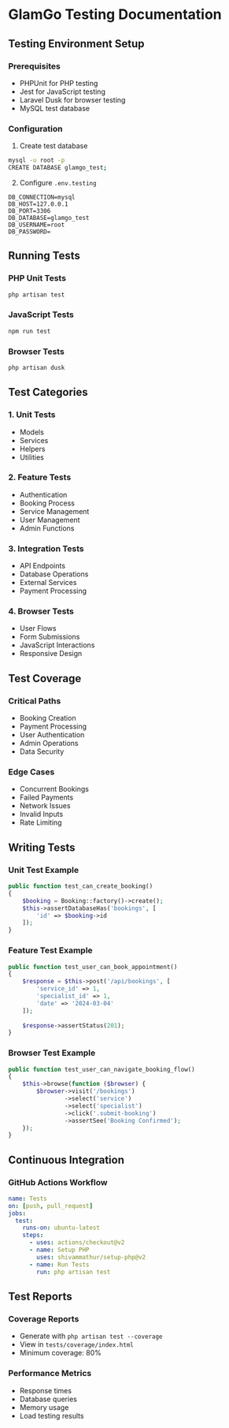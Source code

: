 # GlamGo Testing Documentation

## Testing Environment Setup

### Prerequisites
- PHPUnit for PHP testing
- Jest for JavaScript testing
- Laravel Dusk for browser testing
- MySQL test database

### Configuration
1. Create test database
```bash
mysql -u root -p
CREATE DATABASE glamgo_test;
```

2. Configure `.env.testing`
```env
DB_CONNECTION=mysql
DB_HOST=127.0.0.1
DB_PORT=3306
DB_DATABASE=glamgo_test
DB_USERNAME=root
DB_PASSWORD=
```

## Running Tests

### PHP Unit Tests
```bash
php artisan test
```

### JavaScript Tests
```bash
npm run test
```

### Browser Tests
```bash
php artisan dusk
```

## Test Categories

### 1. Unit Tests
- Models
- Services
- Helpers
- Utilities

### 2. Feature Tests
- Authentication
- Booking Process
- Service Management
- User Management
- Admin Functions

### 3. Integration Tests
- API Endpoints
- Database Operations
- External Services
- Payment Processing

### 4. Browser Tests
- User Flows
- Form Submissions
- JavaScript Interactions
- Responsive Design

## Test Coverage

### Critical Paths
- Booking Creation
- Payment Processing
- User Authentication
- Admin Operations
- Data Security

### Edge Cases
- Concurrent Bookings
- Failed Payments
- Network Issues
- Invalid Inputs
- Rate Limiting

## Writing Tests

### Unit Test Example
```php
public function test_can_create_booking()
{
    $booking = Booking::factory()->create();
    $this->assertDatabaseHas('bookings', [
        'id' => $booking->id
    ]);
}
```

### Feature Test Example
```php
public function test_user_can_book_appointment()
{
    $response = $this->post('/api/bookings', [
        'service_id' => 1,
        'specialist_id' => 1,
        'date' => '2024-03-04'
    ]);
    
    $response->assertStatus(201);
}
```

### Browser Test Example
```php
public function test_user_can_navigate_booking_flow()
{
    $this->browse(function ($browser) {
        $browser->visit('/bookings')
                ->select('service')
                ->select('specialist')
                ->click('.submit-booking')
                ->assertSee('Booking Confirmed');
    });
}
```

## Continuous Integration

### GitHub Actions Workflow
```yaml
name: Tests
on: [push, pull_request]
jobs:
  test:
    runs-on: ubuntu-latest
    steps:
      - uses: actions/checkout@v2
      - name: Setup PHP
        uses: shivammathur/setup-php@v2
      - name: Run Tests
        run: php artisan test
```

## Test Reports

### Coverage Reports
- Generate with `php artisan test --coverage`
- View in `tests/coverage/index.html`
- Minimum coverage: 80%

### Performance Metrics
- Response times
- Database queries
- Memory usage
- Load testing results